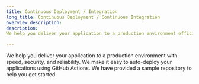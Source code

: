 ```yaml
---
title: Continuous Deployment / Integration
long_title: Continuous Deployment / Continuous Integration
overview_description: 
description: 
We help you deliver your application to a production environment efficiently.

---
```


We help you deliver your application to a production environment with speed, security, and reliability. We make it easy to auto-deploy your applications using GitHub Actions. We have provided a sample repository to help you get started.

